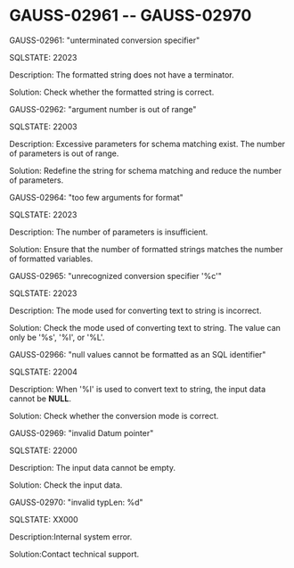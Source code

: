 # GAUSS-02961 -- GAUSS-02970<a name="EN-US_TOPIC_0302072895"></a>

GAUSS-02961: "unterminated conversion specifier"

SQLSTATE: 22023

Description: The formatted string does not have a terminator.

Solution: Check whether the formatted string is correct.

GAUSS-02962: "argument number is out of range"

SQLSTATE: 22003

Description: Excessive parameters for schema matching exist. The number of parameters is out of range.

Solution: Redefine the string for schema matching and reduce the number of parameters.

GAUSS-02964: "too few arguments for format"

SQLSTATE: 22023

Description: The number of parameters is insufficient.

Solution: Ensure that the number of formatted strings matches the number of formatted variables.

GAUSS-02965: "unrecognized conversion specifier '%c'"

SQLSTATE: 22023

Description: The mode used for converting text to string is incorrect.

Solution: Check the mode used of converting text to string. The value can only be '%s', '%I', or '%L'.

GAUSS-02966: "null values cannot be formatted as an SQL identifier"

SQLSTATE: 22004

Description: When '%I' is used to convert text to string, the input data cannot be  **NULL**.

Solution: Check whether the conversion mode is correct.

GAUSS-02969: "invalid Datum pointer"

SQLSTATE: 22000

Description: The input data cannot be empty.

Solution: Check the input data.

GAUSS-02970: "invalid typLen: %d"

SQLSTATE: XX000

Description:Internal system error.

Solution:Contact technical support.


